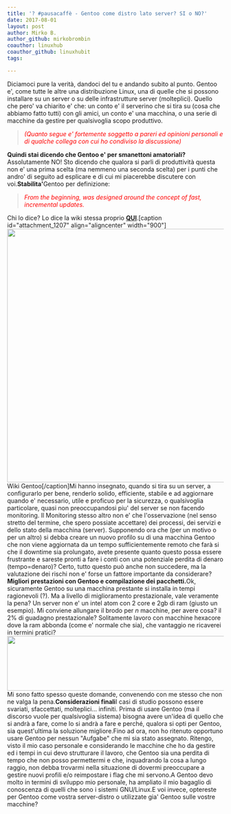 ```yaml
---
title: '? #pausacaffè - Gentoo come distro lato server? SI o NO?'
date: 2017-08-01
layout: post
author: Mirko B.
author_github: mirkobrombin
coauthor: linuxhub
coauthor_github: linuxhubit
tags:

---
```

Diciamoci pure la verità, dandoci del tu e andando subito al punto. Gentoo e', come tutte le altre una distribuzione Linux, una di quelle che si possono installare su un server o su delle infrastrutture server (molteplici). Quello che pero' va chiarito e' che: un conto e' il serverino che si tira su (cosa che abbiamo fatto tutti) con gli amici, un conto e' una macchina, o una serie di macchine da gestire per qualsivoglia scopo produttivo.<blockquote><span style="color: #ff0000;"><i>(Quanto segue e' fortemente soggetto a pareri ed opinioni personali e di qualche collega con cui ho condiviso la discussione)</i></span></blockquote><b>Quindi stai dicendo che Gentoo e' per smanettoni amatoriali?</b>Assolutamente NO! Sto dicendo che qualora si parli di produttività questa non e' una prima scelta (ma nemmeno una seconda scelta) per i punti che andro' di seguito ad esplicare e di cui mi piacerebbe discutere con voi.<b>Stabilita'</b>Gentoo per definizione:<blockquote><span style="color: #ff0000;"><i>From the beginning, was designed around the concept of fast, incremental updates.</i></span></blockquote>Chi lo dice? Lo dice la wiki stessa proprio <a href="https://wiki.gentoo.org/wiki/Upgrading_Gentoo"><b>QUI</b></a>.[caption id="attachment_1207" align="aligncenter" width="900"]<img class="wp-image-1207 size-large size-full wp-image-73" src="https://linuxhub.it/wordpress/wp-content/uploads/2017/08/Screenshot_20170801_144010-1024x670.png" alt="" width="900" height="589" /> Wiki Gentoo[/caption]Mi hanno insegnato, quando si tira su un server, a configurarlo per bene, renderlo solido, efficiente, stabile e ad aggiornare quando e' necessario, utile e proficuo per la sicurezza, o qualsivoglia particolare, quasi non preoccupandosi piu' del server se non facendo monitoring. Il Monitoring stesso altro non e' che l'osservazione (nel senso stretto del termine, che spero possiate accettare) dei processi, dei servizi e dello stato della macchina (server). Supponendo ora che (per un motivo o per un altro) si debba creare un nuovo profilo su di una macchina Gentoo che non viene aggiornata da un tempo sufficientemente remoto che farà si che il downtime sia prolungato, avete presente quanto questo possa essere frustrante e sareste pronti a fare i conti con una potenziale perdita di denaro (tempo=denaro)? Certo, tutto questo può anche non succedere, ma la valutazione dei rischi non e' forse un fattore importante da considerare?<b>Migliori prestazioni con Gentoo e compilazione dei pacchetti.</b>Ok, sicuramente Gentoo su una macchina prestante si installa in tempi ragionevoli (?). Ma a livello di miglioramento prestazionale, vale veramente la pena? Un server non e' un intel atom con 2 core e 2gb di ram (giusto un esempio). Mi conviene allungare il brodo per <i>n</i> macchine, per avere cosa? il 2% di guadagno prestazionale? Solitamente lavoro con macchine hexacore dove la ram abbonda (come e' normale che sia), che vantaggio ne ricaverei in termini pratici?<img class="alignnone size-full wp-image-1209 size-full wp-image-74" src="https://linuxhub.it/wordpress/wp-content/uploads/2017/08/Screenshot_20170801_161155.png" alt="" width="760" height="127" />Mi sono fatto spesso queste domande, convenendo con me stesso che non ne valga la pena.<b>Considerazioni finali</b>I casi di studio possono essere svariati, sfaccettati, molteplici... infiniti. Prima di usare Gentoo (ma il discorso vuole per qualsivoglia sistema) bisogna avere un'idea di quello che si andrà a fare, come lo si andrà a fare e perché, qualora si opti per Gentoo, sia quest'ultima la soluzione migliore.Fino ad ora, non ho ritenuto opportuno usare Gentoo per nessun "Aufgabe" che mi sia stato assegnato. Ritengo, visto il mio caso personale e considerando le macchine che ho da gestire ed i tempi in cui devo strutturare il lavoro, che Gentoo sia una perdita di tempo che non posso permettermi e che, inquadrando la cosa a lungo raggio, non debba trovarmi nella situazione di dovermi preoccupare a gestire nuovi profili e/o reimpostare i flag che mi servono.A Gentoo devo molto in termini di sviluppo mio personale, ha ampliato il mio bagaglio di conoscenza di quelli che sono i sistemi GNU/Linux.E voi invece, optereste per Gentoo come vostra server-distro o utilizzate gia' Gentoo sulle vostre macchine?